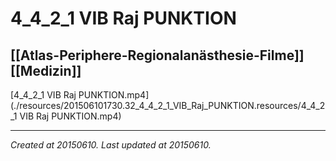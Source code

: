 # 4_4_2_1 VIB Raj PUNKTION
 [[Atlas-Periphere-Regionalanästhesie-Filme]] [[Medizin]] 
---



[4\_4\_2\_1 VIB Raj PUNKTION.mp4](./resources/201506101730.32_4_4_2_1_VIB_Raj_PUNKTION.resources/4_4_2_1 VIB Raj PUNKTION.mp4)

---

_Created at 20150610._
_Last updated at 20150610._



